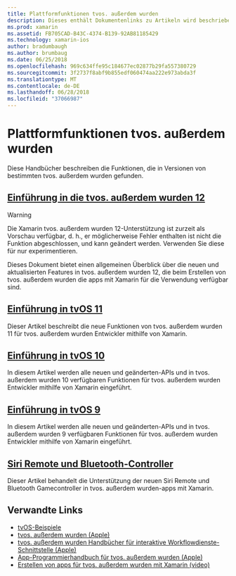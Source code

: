 ```yaml
---
title: Plattformfunktionen tvos. außerdem wurden
description: Dieses enthält Dokumentenlinks zu Artikeln wird beschrieben, die Features in verschiedenen Versionen für tvos. außerdem wurden. Es wird auch zu einem Dokument, das die Siri Remote und Bluetooth-Controller beschreibt verknüpft.
ms.prod: xamarin
ms.assetid: FB705CAD-B43C-4374-B139-92AB81185429
ms.technology: xamarin-ios
author: bradumbaugh
ms.author: brumbaug
ms.date: 06/25/2018
ms.openlocfilehash: 969c634ffe95c184677ec02877b29fa557380729
ms.sourcegitcommit: 3f2737f8abf9b855edf060474aa222e973abda3f
ms.translationtype: MT
ms.contentlocale: de-DE
ms.lasthandoff: 06/28/2018
ms.locfileid: "37066987"
---
```

# <a name="tvos-platform-features"></a>Plattformfunktionen tvos. außerdem wurden

Diese Handbücher beschreiben die Funktionen, die in Versionen von bestimmten tvos. außerdem wurden gefunden.

## <a name="introduction-to-tvos-12iostvosplatformintroduction-to-tvos12indexmd"></a>[Einführung in die tvos. außerdem wurden 12](~/ios/tvos/platform/introduction-to-tvos12/index.md)

> [!WARNING]
> Die Xamarin tvos. außerdem wurden 12-Unterstützung ist zurzeit als Vorschau verfügbar, d. h., er möglicherweise Fehler enthalten ist nicht die Funktion abgeschlossen, und kann geändert werden.
> Verwenden Sie diese für nur experimentieren.

Dieses Dokument bietet einen allgemeinen Überblick über die neuen und aktualisierten Features in tvos. außerdem wurden 12, die beim Erstellen von tvos. außerdem wurden die apps mit Xamarin für die Verwendung verfügbar sind.

## <a name="introduction-to-tvos-11iostvosplatformintroduction-to-tvos11md"></a>[Einführung in tvOS 11](~/ios/tvos/platform/introduction-to-tvos11.md)

Dieser Artikel beschreibt die neue Funktionen von tvos. außerdem wurden 11 für tvos. außerdem wurden Entwickler mithilfe von Xamarin.

## <a name="introduction-to-tvos-10iostvosplatformintroduction-to-tvos10indexmd"></a>[Einführung in tvOS 10](~/ios/tvos/platform/introduction-to-tvos10/index.md)

In diesem Artikel werden alle neuen und geänderten-APIs und in tvos. außerdem wurden 10 verfügbaren Funktionen für tvos. außerdem wurden Entwickler mithilfe von Xamarin eingeführt.

## <a name="introduction-to-tvos-9iostvosplatformtvos9md"></a>[Einführung in tvOS 9](~/ios/tvos/platform/tvos9.md)

In diesem Artikel werden alle neuen und geänderten-APIs und in tvos. außerdem wurden 9 verfügbaren Funktionen für tvos. außerdem wurden Entwickler mithilfe von Xamarin eingeführt.

## <a name="siri-remote-and-bluetooth-controllersiostvosplatformremote-bluetoothmd"></a>[Siri Remote und Bluetooth-Controller](~/ios/tvos/platform/remote-bluetooth.md)

Dieser Artikel behandelt die Unterstützung der neuen Siri Remote und Bluetooth Gamecontroller in tvos. außerdem wurden-apps mit Xamarin.

## <a name="related-links"></a>Verwandte Links

- [tvOS-Beispiele](https://developer.xamarin.com/samples/tvos/all/)
- [tvos. außerdem wurden (Apple)](https://developer.apple.com/tvos/)
- [tvos. außerdem wurden Handbücher für interaktive Workflowdienste-Schnittstelle (Apple)](https://developer.apple.com/tvos/human-interface-guidelines/)
- [App-Programmierhandbuch für tvos. außerdem wurden (Apple)](https://developer.apple.com/library/prerelease/tvos/documentation/General/Conceptual/AppleTV_PG/)
- [Erstellen von apps für tvos. außerdem wurden mit Xamarin (video)](https://university.xamarin.com/lightninglectures/tvos-with-xamarin)

